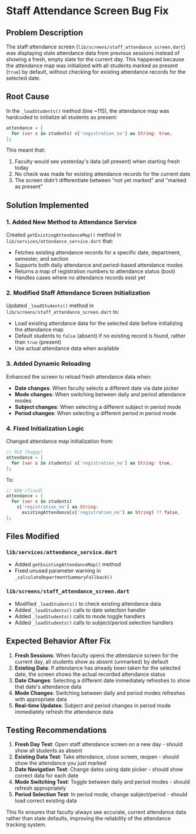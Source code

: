 # Staff Attendance Screen Bug Fix

## Problem Description
The staff attendance screen (`lib/screens/staff_attendance_screen.dart`) was displaying stale attendance data from previous sessions instead of showing a fresh, empty slate for the current day. This happened because the attendance map was initialized with all students marked as present (`true`) by default, without checking for existing attendance records for the selected date.

## Root Cause
In the `_loadStudents()` method (line ~115), the attendance map was hardcoded to initialize all students as present:

```dart
attendance = {
  for (var s in students) s['registration_no'] as String: true,
};
```

This meant that:
1. Faculty would see yesterday's data (all present) when starting fresh today
2. No check was made for existing attendance records for the current date
3. The screen didn't differentiate between "not yet marked" and "marked as present"

## Solution Implemented

### 1. Added New Method to Attendance Service
Created `getExistingAttendanceMap()` method in `lib/services/attendance_service.dart` that:
- Fetches existing attendance records for a specific date, department, semester, and section
- Supports both daily attendance and period-based attendance modes
- Returns a map of registration numbers to attendance status (bool)
- Handles cases where no attendance records exist yet

### 2. Modified Staff Attendance Screen Initialization
Updated `_loadStudents()` method in `lib/screens/staff_attendance_screen.dart` to:
- Load existing attendance data for the selected date before initializing the attendance map
- Default students to `false` (absent) if no existing record is found, rather than `true` (present)
- Use actual attendance data when available

### 3. Added Dynamic Reloading
Enhanced the screen to reload fresh attendance data when:
- **Date changes**: When faculty selects a different date via date picker
- **Mode changes**: When switching between daily and period attendance modes
- **Subject changes**: When selecting a different subject in period mode
- **Period changes**: When selecting a different period in period mode

### 4. Fixed Initialization Logic
Changed attendance map initialization from:
```dart
// OLD (buggy)
attendance = {
  for (var s in students) s['registration_no'] as String: true,
};
```

To:
```dart
// NEW (fixed)
attendance = {
  for (var s in students) 
    s['registration_no'] as String: 
      existingAttendance[s['registration_no'] as String] ?? false,
};
```

## Files Modified

### `lib/services/attendance_service.dart`
- Added `getExistingAttendanceMap()` method
- Fixed unused parameter warning in `_calculateDepartmentSummaryFallback()`

### `lib/screens/staff_attendance_screen.dart`
- Modified `_loadStudents()` to check existing attendance data
- Added `_loadStudents()` calls to date selection handler
- Added `_loadStudents()` calls to mode toggle handlers  
- Added `_loadStudents()` calls to subject/period selection handlers

## Expected Behavior After Fix

1. **Fresh Sessions**: When faculty opens the attendance screen for the current day, all students show as absent (unmarked) by default
2. **Existing Data**: If attendance has already been taken for the selected date, the screen shows the actual recorded attendance status
3. **Date Changes**: Selecting a different date immediately refreshes to show that date's attendance data
4. **Mode Changes**: Switching between daily and period modes refreshes with appropriate data
5. **Real-time Updates**: Subject and period changes in period mode immediately refresh the attendance data

## Testing Recommendations

1. **Fresh Day Test**: Open staff attendance screen on a new day - should show all students as absent
2. **Existing Data Test**: Take attendance, close screen, reopen - should show the attendance you just marked
3. **Date Navigation Test**: Change dates using date picker - should show correct data for each date
4. **Mode Switching Test**: Toggle between daily and period modes - should refresh appropriately
5. **Period Selection Test**: In period mode, change subject/period - should load correct existing data

This fix ensures that faculty always see accurate, current attendance data rather than stale defaults, improving the reliability of the attendance tracking system.
